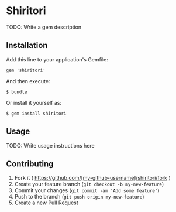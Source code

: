 # Shiritori

TODO: Write a gem description

## Installation

Add this line to your application's Gemfile:

    gem 'shiritori'

And then execute:

    $ bundle

Or install it yourself as:

    $ gem install shiritori

## Usage

TODO: Write usage instructions here

## Contributing

1. Fork it ( https://github.com/[my-github-username]/shiritori/fork )
2. Create your feature branch (`git checkout -b my-new-feature`)
3. Commit your changes (`git commit -am 'Add some feature'`)
4. Push to the branch (`git push origin my-new-feature`)
5. Create a new Pull Request
